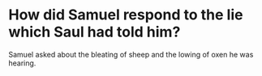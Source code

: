 # How did Samuel respond to the lie which Saul had told him?

Samuel asked about the bleating of sheep and the lowing of oxen he was hearing.
